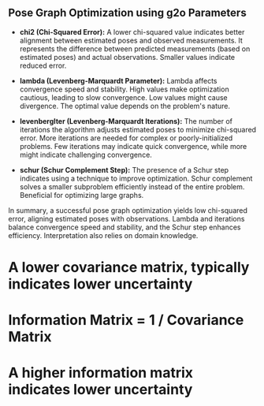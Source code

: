 ## Pose Graph Optimization using g2o Parameters

- **chi2 (Chi-Squared Error):** A lower chi-squared value indicates better alignment between estimated poses and observed measurements. It represents the difference between predicted measurements (based on estimated poses) and actual observations. Smaller values indicate reduced error.

- **lambda (Levenberg-Marquardt Parameter):** Lambda affects convergence speed and stability. High values make optimization cautious, leading to slow convergence. Low values might cause divergence. The optimal value depends on the problem's nature.

- **levenbergIter (Levenberg-Marquardt Iterations):** The number of iterations the algorithm adjusts estimated poses to minimize chi-squared error. More iterations are needed for complex or poorly-initialized problems. Few iterations may indicate quick convergence, while more might indicate challenging convergence.

- **schur (Schur Complement Step):** The presence of a Schur step indicates using a technique to improve optimization. Schur complement solves a smaller subproblem efficiently instead of the entire problem. Beneficial for optimizing large graphs.

In summary, a successful pose graph optimization yields low chi-squared error, aligning estimated poses with observations. Lambda and iterations balance convergence speed and stability, and the Schur step enhances efficiency. Interpretation also relies on domain knowledge.



# A lower covariance matrix, typically indicates lower uncertainty 
# Information Matrix = 1 / Covariance Matrix
# A higher information matrix indicates lower uncertainty

